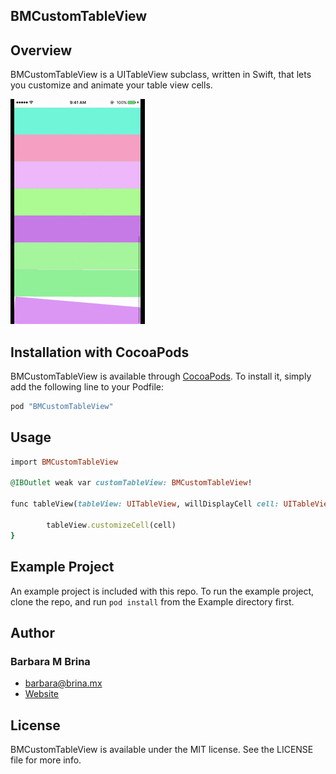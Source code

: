 ## BMCustomTableView

## Overview
BMCustomTableView is a UITableView subclass, written in Swift, that lets you customize and animate your table view cells. 

![Alt text](/BM.gif?raw=true)

## Installation with CocoaPods

BMCustomTableView is available through [CocoaPods](http://cocoapods.org). To install
it, simply add the following line to your Podfile:

```ruby
pod "BMCustomTableView"
```

## Usage

```ruby
import BMCustomTableView

@IBOutlet weak var customTableView: BMCustomTableView!

func tableView(tableView: UITableView, willDisplayCell cell: UITableViewCell, forRowAtIndexPath indexPath: NSIndexPath) {

        tableView.customizeCell(cell)
}
```

## Example Project
An example project is included with this repo. To run the example project, clone the repo, and run ``` pod install ``` from the Example directory first.




## Author

### Barbara M Brina
* barbara@brina.mx
* [Website](http://brina.mx)

## License

BMCustomTableView is available under the MIT license. See the LICENSE file for more info.
